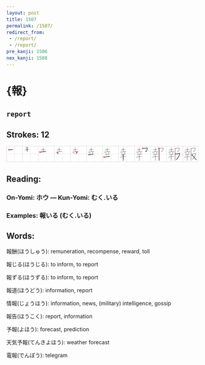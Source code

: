 ```yaml
---
layout: post
title: 1507
permalink: /1507/
redirect_from:
 - /report/
 - /report/
pre_kanji: 1506
nex_kanji: 1508
---
```


# {報}

## `report`

## Strokes: 12

<div class="stroke"><img src="../images/E5A0B1.png" /></div>

## Reading:

### On-Yomi: ホウ &mdash; Kun-Yomi: むく.いる

### Examples: 報いる (むく.いる)

## Words:

報酬(ほうしゅう): remuneration, recompense, reward, toll

報じる(ほうじる): to inform, to report

報ずる(ほうずる): to inform, to report

報道(ほうどう): information, report

情報(じょうほう): information, news, (military) intelligence, gossip

報告(ほうこく): report, information

予報(よほう): forecast, prediction

天気予報(てんきよほう): weather forecast

電報(でんぽう): telegram

